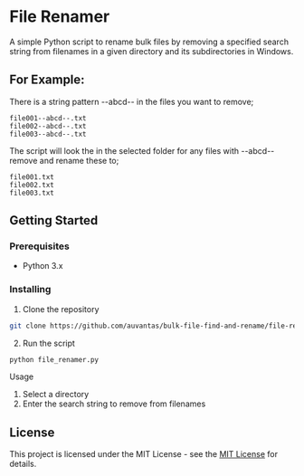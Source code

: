 # File Renamer

A simple Python script to rename bulk files by removing a specified search string from filenames in a given directory and its subdirectories in Windows.

## For Example:
There is a string pattern --abcd-- in the files you want to remove;

    file001--abcd--.txt
    file002--abcd--.txt
    file003--abcd--.txt

The script will look the in the selected folder for any files with --abcd-- remove and rename these to;

    file001.txt
    file002.txt
    file003.txt

## Getting Started

### Prerequisites

- Python 3.x

### Installing

1. Clone the repository
```bash
git clone https://github.com/auvantas/bulk-file-find-and-rename/file-renamer.git
```

2. Run the script
```bash
python file_renamer.py
```
Usage
    
  1. Select a directory 
  2. Enter the search string to remove from filenames

## License

This project is licensed under the MIT License - see the [MIT License](https://github.com/auvantas/bulk-file-find-and-rename/blob/main/LICENSE) for details.
